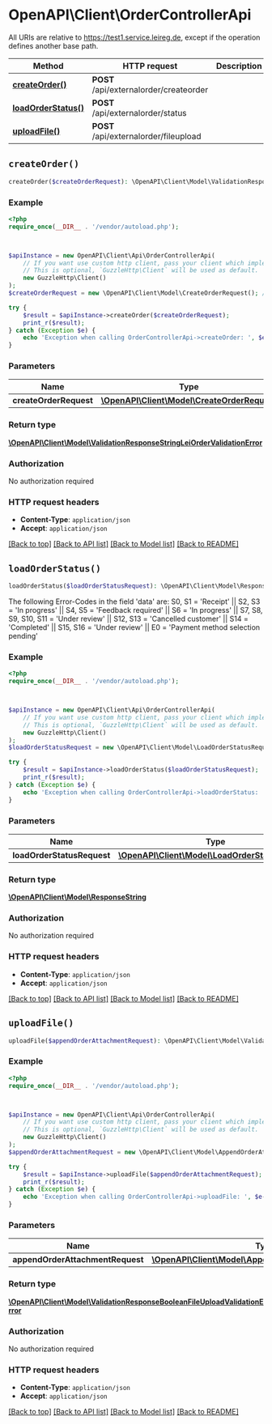 # OpenAPI\Client\OrderControllerApi

All URIs are relative to https://test1.service.leireg.de, except if the operation defines another base path.

| Method | HTTP request | Description |
| ------------- | ------------- | ------------- |
| [**createOrder()**](OrderControllerApi.md#createOrder) | **POST** /api/externalorder/createorder |  |
| [**loadOrderStatus()**](OrderControllerApi.md#loadOrderStatus) | **POST** /api/externalorder/status |  |
| [**uploadFile()**](OrderControllerApi.md#uploadFile) | **POST** /api/externalorder/fileupload |  |


## `createOrder()`

```php
createOrder($createOrderRequest): \OpenAPI\Client\Model\ValidationResponseStringLeiOrderValidationError
```



### Example

```php
<?php
require_once(__DIR__ . '/vendor/autoload.php');



$apiInstance = new OpenAPI\Client\Api\OrderControllerApi(
    // If you want use custom http client, pass your client which implements `GuzzleHttp\ClientInterface`.
    // This is optional, `GuzzleHttp\Client` will be used as default.
    new GuzzleHttp\Client()
);
$createOrderRequest = new \OpenAPI\Client\Model\CreateOrderRequest(); // \OpenAPI\Client\Model\CreateOrderRequest

try {
    $result = $apiInstance->createOrder($createOrderRequest);
    print_r($result);
} catch (Exception $e) {
    echo 'Exception when calling OrderControllerApi->createOrder: ', $e->getMessage(), PHP_EOL;
}
```

### Parameters

| Name | Type | Description  | Notes |
| ------------- | ------------- | ------------- | ------------- |
| **createOrderRequest** | [**\OpenAPI\Client\Model\CreateOrderRequest**](../Model/CreateOrderRequest.md)|  | |

### Return type

[**\OpenAPI\Client\Model\ValidationResponseStringLeiOrderValidationError**](../Model/ValidationResponseStringLeiOrderValidationError.md)

### Authorization

No authorization required

### HTTP request headers

- **Content-Type**: `application/json`
- **Accept**: `application/json`

[[Back to top]](#) [[Back to API list]](../../README.md#endpoints)
[[Back to Model list]](../../README.md#models)
[[Back to README]](../../README.md)

## `loadOrderStatus()`

```php
loadOrderStatus($loadOrderStatusRequest): \OpenAPI\Client\Model\ResponseString
```



The following Error-Codes in the field 'data' are: S0, S1 = 'Receipt' || S2, S3 = 'In progress' || S4, S5 = 'Feedback required' || S6 = 'In progress' || S7, S8, S9, S10, S11 = 'Under review' || S12, S13 = 'Cancelled customer' || S14 = 'Completed' || S15, S16 = 'Under review' || E0 = 'Payment method selection pending'

### Example

```php
<?php
require_once(__DIR__ . '/vendor/autoload.php');



$apiInstance = new OpenAPI\Client\Api\OrderControllerApi(
    // If you want use custom http client, pass your client which implements `GuzzleHttp\ClientInterface`.
    // This is optional, `GuzzleHttp\Client` will be used as default.
    new GuzzleHttp\Client()
);
$loadOrderStatusRequest = new \OpenAPI\Client\Model\LoadOrderStatusRequest(); // \OpenAPI\Client\Model\LoadOrderStatusRequest

try {
    $result = $apiInstance->loadOrderStatus($loadOrderStatusRequest);
    print_r($result);
} catch (Exception $e) {
    echo 'Exception when calling OrderControllerApi->loadOrderStatus: ', $e->getMessage(), PHP_EOL;
}
```

### Parameters

| Name | Type | Description  | Notes |
| ------------- | ------------- | ------------- | ------------- |
| **loadOrderStatusRequest** | [**\OpenAPI\Client\Model\LoadOrderStatusRequest**](../Model/LoadOrderStatusRequest.md)|  | |

### Return type

[**\OpenAPI\Client\Model\ResponseString**](../Model/ResponseString.md)

### Authorization

No authorization required

### HTTP request headers

- **Content-Type**: `application/json`
- **Accept**: `application/json`

[[Back to top]](#) [[Back to API list]](../../README.md#endpoints)
[[Back to Model list]](../../README.md#models)
[[Back to README]](../../README.md)

## `uploadFile()`

```php
uploadFile($appendOrderAttachmentRequest): \OpenAPI\Client\Model\ValidationResponseBooleanFileUploadValidationError
```



### Example

```php
<?php
require_once(__DIR__ . '/vendor/autoload.php');



$apiInstance = new OpenAPI\Client\Api\OrderControllerApi(
    // If you want use custom http client, pass your client which implements `GuzzleHttp\ClientInterface`.
    // This is optional, `GuzzleHttp\Client` will be used as default.
    new GuzzleHttp\Client()
);
$appendOrderAttachmentRequest = new \OpenAPI\Client\Model\AppendOrderAttachmentRequest(); // \OpenAPI\Client\Model\AppendOrderAttachmentRequest

try {
    $result = $apiInstance->uploadFile($appendOrderAttachmentRequest);
    print_r($result);
} catch (Exception $e) {
    echo 'Exception when calling OrderControllerApi->uploadFile: ', $e->getMessage(), PHP_EOL;
}
```

### Parameters

| Name | Type | Description  | Notes |
| ------------- | ------------- | ------------- | ------------- |
| **appendOrderAttachmentRequest** | [**\OpenAPI\Client\Model\AppendOrderAttachmentRequest**](../Model/AppendOrderAttachmentRequest.md)|  | |

### Return type

[**\OpenAPI\Client\Model\ValidationResponseBooleanFileUploadValidationError**](../Model/ValidationResponseBooleanFileUploadValidationError.md)

### Authorization

No authorization required

### HTTP request headers

- **Content-Type**: `application/json`
- **Accept**: `application/json`

[[Back to top]](#) [[Back to API list]](../../README.md#endpoints)
[[Back to Model list]](../../README.md#models)
[[Back to README]](../../README.md)
